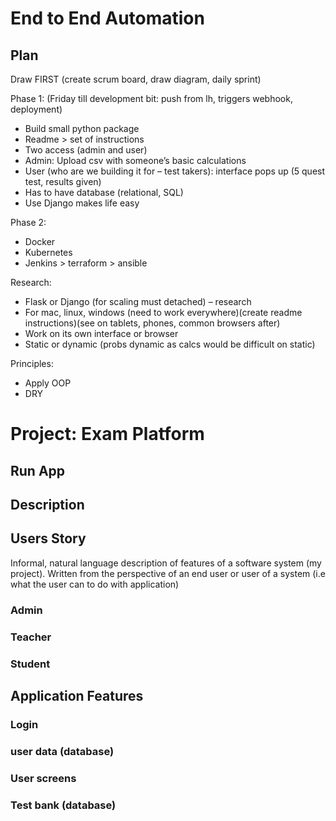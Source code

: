 # End to End Automation

## Plan 

Draw FIRST (create scrum board, draw diagram, daily sprint)

Phase 1: (Friday till development bit: push from lh, triggers webhook, deployment)
-	Build small python package
-	Readme > set of instructions 
-	Two access (admin and user)
-	Admin: Upload csv with someone’s basic calculations 
-	User (who are we building it for – test takers): interface pops up (5 quest test, results given)
-	Has to have database (relational, SQL)
-	Use Django makes life easy

Phase 2:
- Docker 
- Kubernetes
- Jenkins > terraform > ansible 

Research: 
- Flask or Django (for scaling must detached) – research 
- For mac, linux, windows (need to work everywhere)(create readme instructions)(see on tablets, phones, common browsers after)
- Work on its own interface or browser 
- Static or dynamic (probs dynamic as calcs would be difficult on static)

Principles:
- Apply OOP
- DRY


# Project: Exam Platform 

## Run App

## Description 

## Users Story 

Informal, natural language description of features of a software system (my project). Written from the perspective of an end user or user of a system (i.e what the user can to do with application)

### Admin 

### Teacher 

### Student 

## Application Features 

### Login 

### user data (database)

### User screens 

### Test bank (database) 

